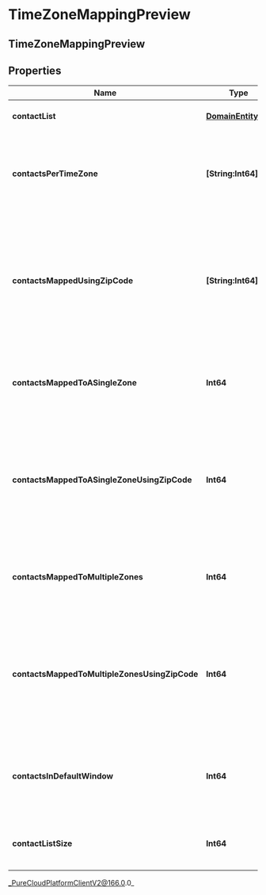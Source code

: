 # TimeZoneMappingPreview

## TimeZoneMappingPreview

## Properties

|Name | Type | Description | Notes|
|------------ | ------------- | ------------- | -------------|
| **contactList** | [**DomainEntityRef**](DomainEntityRef) | The associated ContactList | [optional] |
| **contactsPerTimeZone** | **[String:Int64]** | The number of contacts per time zone that mapped to only that time zone | [optional] |
| **contactsMappedUsingZipCode** | **[String:Int64]** | The number of contacts per time zone that mapped to only that time zone and were mapped using the zip code column | [optional] |
| **contactsMappedToASingleZone** | **Int64** | The total number of contacts that mapped to a single time zone | [optional] |
| **contactsMappedToASingleZoneUsingZipCode** | **Int64** | The total number of contacts that mapped to a single time zone and were mapped using the zip code column | [optional] |
| **contactsMappedToMultipleZones** | **Int64** | The total number of contacts that mapped to multiple time zones | [optional] |
| **contactsMappedToMultipleZonesUsingZipCode** | **Int64** | The total number of contacts that mapped to multiple time zones and were mapped using the zip code column | [optional] |
| **contactsInDefaultWindow** | **Int64** | The total number of contacts that will be dialed during the default window | [optional] |
| **contactListSize** | **Int64** | The total number of contacts in the contact list | [optional] |



_PureCloudPlatformClientV2@166.0.0_
